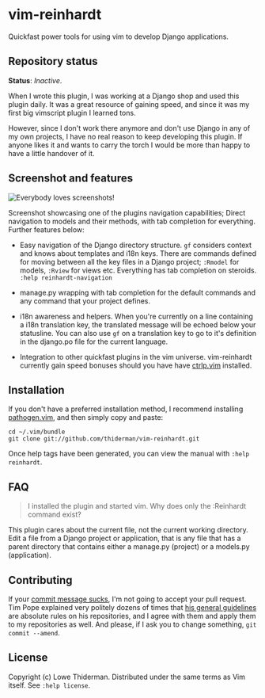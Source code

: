 vim-reinhardt
=============

Quickfast power tools for using vim to develop Django applications.

Repository status
------------

**Status**: *Inactive*.

When I wrote this plugin, I was working at a Django shop and used this plugin
daily.  It was a great resource of gaining speed, and since it was my first big
vimscript plugin I learned tons.

However, since I don't work there anymore and don't use Django in any of my own
projects, I have no real reason to keep developing this plugin.  If anyone
likes it and wants to carry the torch I would be more than happy to have
a little handover of it.


Screenshot and features
------------

![Everybody loves screenshots!](http://quickfast.ninjaloot.se/img/steroids.png)

Screenshot showcasing one of the plugins navigation capabilities; Direct
navigation to models and their methods, with tab completion for everything.
Further features below:

* Easy navigation of the Django directory structure.  `gf` considers
  context and knows about templates and i18n keys.  There are
  commands defined for moving between all the key files in a Django project;
  `:Rmodel` for models, `:Rview` for views etc. Everything has tab completion
  on steroids. `:help reinhardt-navigation`

* manage.py wrapping with tab completion for the default commands and any
  command that your project defines.

* i18n awareness and helpers. When you're currently on a line containing a
  i18n translation key, the translated message will be echoed below your
  statusline. You can also use `gf` on a translation key to go to it's
  definition in the django.po file for the current language.

* Integration to other quickfast plugins in the vim universe. vim-reinhardt
  currently gain speed bonuses should you have have
  [ctrlp.vim](https://github.com/kien/ctrlp.vim) installed.


Installation
------------

If you don't have a preferred installation method, I recommend
installing [pathogen.vim](https://github.com/tpope/vim-pathogen), and
then simply copy and paste:

    cd ~/.vim/bundle
    git clone git://github.com/thiderman/vim-reinhardt.git

Once help tags have been generated, you can view the manual with
`:help reinhardt`.

FAQ
---

> I installed the plugin and started vim.  Why does only the :Reinhardt
> command exist?

This plugin cares about the current file, not the current working
directory. Edit a file from a Django project or application, that is any file
that has a parent directory that contains either a manage.py (project) or a
models.py (application).

Contributing
------------

If your [commit message sucks](http://stopwritingramblingcommitmessages.com/),
I'm not going to accept your pull request.  Tim Pope explained very politely
dozens of times that
[his general guidelines](http://tbaggery.com/2008/04/19/a-note-about-git-commit-messages.html)
are absolute rules on his repositories, and I agree with them and apply them to
my repositories as well.  And please, if I ask you to change something,
`git commit --amend`.

License
-------

Copyright (c) Lowe Thiderman.  Distributed under the same terms as Vim itself.
See `:help license`.
